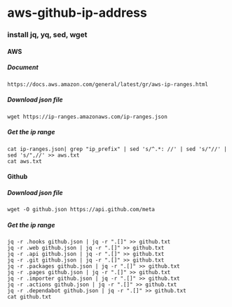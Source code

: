 # aws-github-ip-address
### install jq, yq, sed, wget
#### AWS

##### Document
```
https://docs.aws.amazon.com/general/latest/gr/aws-ip-ranges.html
```
##### Download json file
```
wget https://ip-ranges.amazonaws.com/ip-ranges.json
```
##### Get the ip range
```
cat ip-ranges.json| grep "ip_prefix" | sed 's/^.*: //' | sed 's/"//' | sed 's/",//' >> aws.txt
cat aws.txt
```
#### Github

##### Download json file
```
wget -O github.json https://api.github.com/meta
```
##### Get the ip range
```
jq -r .hooks github.json | jq -r ".[]" >> github.txt
jq -r .web github.json | jq -r ".[]" >> github.txt
jq -r .api github.json | jq -r ".[]" >> github.txt
jq -r .git github.json | jq -r ".[]" >> github.txt
jq -r .packages github.json | jq -r ".[]" >> github.txt
jq -r .pages github.json | jq -r ".[]" >> github.txt
jq -r .importer github.json | jq -r ".[]" >> github.txt
jq -r .actions github.json | jq -r ".[]" >> github.txt
jq -r .dependabot github.json | jq -r ".[]" >> github.txt
cat github.txt
```
